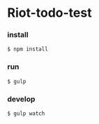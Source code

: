 Riot-todo-test
====

### install

```
$ npm install
```

### run

```
$ gulp
```

### develop

```
$ gulp watch
```
